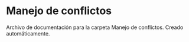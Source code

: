 # Manejo de conflictos
Archivo de documentación para la carpeta Manejo de conflictos.
Creado automáticamente.

